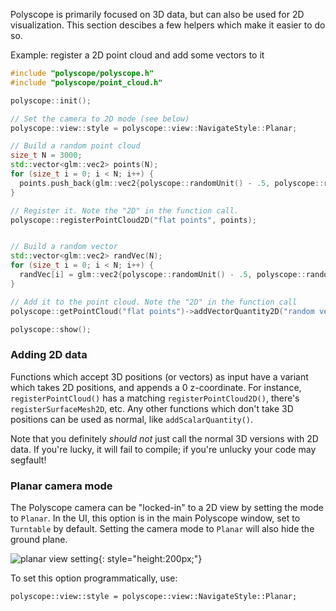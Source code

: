 Polyscope is primarily focused on 3D data, but can also be used for 2D visualization. This section descibes a few helpers which make it easier to do so.

Example: register a 2D point cloud and add some vectors to it 
```cpp
#include "polyscope/polyscope.h"
#include "polyscope/point_cloud.h"

polyscope::init();

// Set the camera to 2D mode (see below)
polyscope::view::style = polyscope::view::NavigateStyle::Planar;

// Build a random point cloud
size_t N = 3000;
std::vector<glm::vec2> points(N);
for (size_t i = 0; i < N; i++) {
  points.push_back(glm::vec2{polyscope::randomUnit() - .5, polyscope::randomUnit() - .5});
}

// Register it. Note the "2D" in the function call.
polyscope::registerPointCloud2D("flat points", points);


// Build a random vector
std::vector<glm::vec2> randVec(N);
for (size_t i = 0; i < N; i++) {
  randVec[i] = glm::vec2{polyscope::randomUnit() - .5, polyscope::randomUnit() - .5};
}

// Add it to the point cloud. Note the "2D" in the function call
polyscope::getPointCloud("flat points")->addVectorQuantity2D("random vector", randVec);

polyscope::show();
```

### Adding 2D data

Functions which accept 3D positions (or vectors) as input have a variant which takes 2D positions, and appends a 0 z-coordinate.  For instance, `registerPointCloud()` has a matching `registerPointCloud2D()`, there's `registerSurfaceMesh2D`, etc. Any other functions which don't take 3D positions can be used as normal, like `addScalarQuantity()`.

Note that you definitely _should not_ just call the normal 3D versions with 2D data. If you're lucky, it will fail to compile; if you're unlucky your code may segfault!


### Planar camera mode

The Polyscope camera can be "locked-in" to a 2D view by setting the mode to `Planar`. In the UI, this option is in the main Polyscope window, set to `Turntable` by default. Setting the camera mode to `Planar` will also hide the ground plane.

![planar view setting]([[url.prefix]]/media/view_planar.png){: style="height:200px;"}

To set this option programmatically, use:
```
polyscope::view::style = polyscope::view::NavigateStyle::Planar;
```

